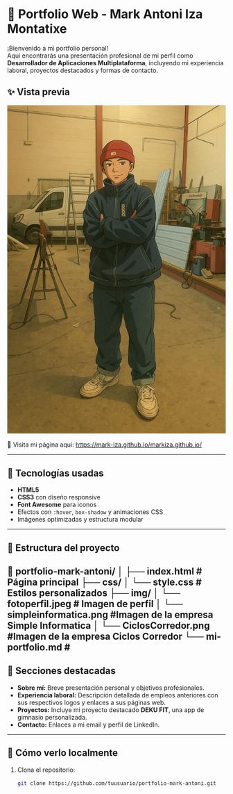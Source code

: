 # 💼 Portfolio Web - Mark Antoni Iza Montatixe

¡Bienvenido a mi portfolio personal!  
Aquí encontrarás una presentación profesional de mi perfil como **Desarrollador de Aplicaciones Multiplataforma**, incluyendo mi experiencia laboral, proyectos destacados y formas de contacto.

## ✨ Vista previa
![Preview del Portfolio](img/fotoperfil.jpeg)

📍 Visita mi página aquí: https://mark-iza.github.io/markiza.github.io/

---

## 🧠 Tecnologías usadas

- **HTML5**
- **CSS3** con diseño responsive
- **Font Awesome** para iconos
- Efectos con `:hover`, `box-shadow` y animaciones CSS
- Imágenes optimizadas y estructura modular

---

## 📁 Estructura del proyecto

📁 portfolio-mark-antoni/
│
├── index.html # Página principal
├── css/
│ └── style.css # Estilos personalizados
├── img/
│ └── fotoperfil.jpeg # Imagen de perfil
│ └── simpleinformatica.png #Imagen de la empresa Simple Informatica
│ └── CiclosCorredor.png #Imagen de la empresa Ciclos Corredor 
└── mi-portfolio.md # 
---

## 🧾 Secciones destacadas

- **Sobre mí:** Breve presentación personal y objetivos profesionales.
- **Experiencia laboral:** Descripción detallada de empleos anteriores con sus respectivos logos y enlaces a sus páginas web.
- **Proyectos:** Incluye mi proyecto destacado **DEKU FIT**, una app de gimnasio personalizada.
- **Contacto:** Enlaces a mi email y perfil de LinkedIn.

---

## 🚀 Cómo verlo localmente

1. Clona el repositorio:
   ```bash
   git clone https://github.com/tuusuario/portfolio-mark-antoni.git
